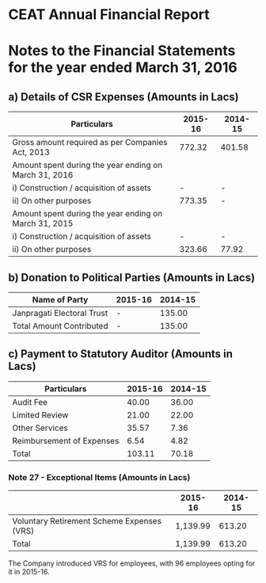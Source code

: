 # CEAT Annual Financial Report

# Notes to the Financial Statements for the year ended March 31, 2016

## a) Details of CSR Expenses (Amounts in Lacs)

|Particulars|2015-16|2014-15|
|---|---|---|
|Gross amount required as per Companies Act, 2013|772.32|401.58|
|Amount spent during the year ending on March 31, 2016| | |
|i) Construction / acquisition of assets|-|-|
|ii) On other purposes|773.35|-|
|Amount spent during the year ending on March 31, 2015| | |
|i) Construction / acquisition of assets|-|-|
|ii) On other purposes|323.66|77.92|

## b) Donation to Political Parties (Amounts in Lacs)

|Name of Party|2015-16|2014-15|
|---|---|---|
|Janpragati Electoral Trust|-|135.00|
|Total Amount Contributed|-|135.00|

## c) Payment to Statutory Auditor (Amounts in Lacs)

|Particulars|2015-16|2014-15|
|---|---|---|
|Audit Fee|40.00|36.00|
|Limited Review|21.00|22.00|
|Other Services|35.57|7.36|
|Reimbursement of Expenses|6.54|4.82|
|Total|103.11|70.18|

### Note 27 - Exceptional Items (Amounts in Lacs)

| |2015-16|2014-15|
|---|---|---|
|Voluntary Retirement Scheme Expenses (VRS)|1,139.99|613.20|
|Total|1,139.99|613.20|

The Company introduced VRS for employees, with 96 employees opting for it in 2015-16.